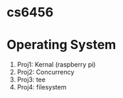 # cs6456
# Operating System

1. Proj1: Kernal (raspberry pi)
2. Proj2: Concurrency
3. Proj3: tee
4. Proj4: filesystem
